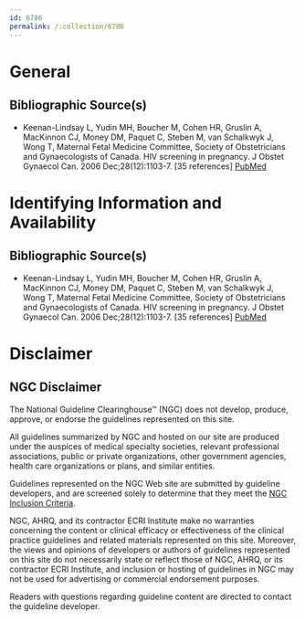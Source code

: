 ```yaml
---
id: 6786
permalink: /:collection/6786
---
```


# General

## Bibliographic Source(s)

- Keenan-Lindsay L, Yudin MH, Boucher M, Cohen HR, Gruslin A, MacKinnon CJ, Money DM, Paquet C, Steben M, van Schalkwyk J, Wong T, Maternal Fetal Medicine Committee, Society of Obstetricians and Gynaecologists of Canada. HIV screening in pregnancy. J Obstet Gynaecol Can. 2006 Dec;28(12):1103-7. [35 references] [ PubMed ](http://www.ncbi.nlm.nih.gov/entrez/query.fcgi?cmd=Retrieve&db=pubmed&dopt=Abstract&list_uids=17169235)

# Identifying Information and Availability

## Bibliographic Source(s)

- Keenan-Lindsay L, Yudin MH, Boucher M, Cohen HR, Gruslin A, MacKinnon CJ, Money DM, Paquet C, Steben M, van Schalkwyk J, Wong T, Maternal Fetal Medicine Committee, Society of Obstetricians and Gynaecologists of Canada. HIV screening in pregnancy. J Obstet Gynaecol Can. 2006 Dec;28(12):1103-7. [35 references] [ PubMed ](http://www.ncbi.nlm.nih.gov/entrez/query.fcgi?cmd=Retrieve&db=pubmed&dopt=Abstract&list_uids=17169235)

# Disclaimer

## NGC Disclaimer

The National Guideline Clearinghouse™ (NGC) does not develop, produce, approve, or endorse the guidelines represented on this site.

All guidelines summarized by NGC and hosted on our site are produced under the auspices of medical specialty societies, relevant professional associations, public or private organizations, other government agencies, health care organizations or plans, and similar entities.

Guidelines represented on the NGC Web site are submitted by guideline developers, and are screened solely to determine that they meet the [NGC Inclusion Criteria](/help-and-about/summaries/inclusion-criteria).

NGC, AHRQ, and its contractor ECRI Institute make no warranties concerning the content or clinical efficacy or effectiveness of the clinical practice guidelines and related materials represented on this site. Moreover, the views and opinions of developers or authors of guidelines represented on this site do not necessarily state or reflect those of NGC, AHRQ, or its contractor ECRI Institute, and inclusion or hosting of guidelines in NGC may not be used for advertising or commercial endorsement purposes.

Readers with questions regarding guideline content are directed to contact the guideline developer.

